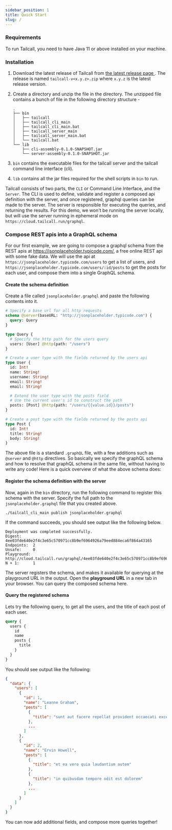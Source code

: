 ```yaml
---
sidebar_position: 1
title: Quick Start
slug: /
---
```


### Requirements

To run Tailcall, you need to have Java 11 or above installed on your machine.

### Installation

1. Download the latest release of Tailcall from <a href="https://github.com/tailcallhq/monotail/releases/latest" target="_blank">the latest release page </a>. The release is named `tailcall-v<x.y.z>.zip` where `x.y.z` is the latest release version.
2. Create a directory and unzip the file in the directory. The unzipped file contains a bunch of file in the following directory structure -

   ```
   .
   ├── bin
   │   ├── tailcall
   │   ├── tailcall_cli_main
   │   ├── tailcall_cli_main.bat
   │   ├── tailcall_server_main
   │   ├── tailcall_server_main.bat
   │   └── tailcall.bat
   └── lib
       ├── cli-assembly-0.1.0-SNAPSHOT.jar
       └── server-assembly-0.1.0-SNAPSHOT.jar
   ```

3. `bin` contains the executable files for the tailcall server and the tailcall command line interface (cli).
4. `lib` contains all the jar files required for the shell scripts in `bin` to run.

Tailcall consists of two parts, the `CLI` or Command Line Interface, and the `Server`. The CLI is used to define, validate and register a composed api definition with the server, and once registered, graphql queries can be made to the server. The server is responsible for executing the queries, and returning the results. For this demo, we won't be running the server locally, but will use the server running in ephemeral mode on `https://cloud.tailcall.run/graphql`.

### Compose REST apis into a GraphQL schema

For our first example, we are going to compose a graphql schema from the REST apis at <a href="https://jsonplaceholder.typicode.com/" target="_blank">https://jsonplaceholder.typicode.com/</a>, a free online REST api with some fake data.
We will use the api at `https://jsonplaceholder.typicode.com/users` to get a list of users, and `https://jsonplaceholder.typicode.com/users/:id/posts` to get the posts for each user, and compose them into a single GraphQL schema.

#### Create the schema definition

Create a file called `jsonplaceholder.graphql` and paste the following contents into it.

```graphql showLineNumbers
# Specify a base url for all http requests
schema @server(baseURL: "http://jsonplaceholder.typicode.com") {
  query: Query
}

type Query {
  # Specify the http path for the users query
  users: [User] @http(path: "/users")
}

# Create a user type with the fields returned by the users api
type User {
  id: Int!
  name: String!
  username: String!
  email: String!
  email: String!

  # Extend the user type with the posts field
  # Use the current user's id to construct the path
  posts: [Post] @http(path: "/users/{{value.id}}/posts")
}

# Create a post type with the fields returned by the posts api
type Post {
  id: Int!
  title: String!
  body: String!
}
```

The above file is a standard `.graphQL` file, with a few additions such as `@server` and `@http` directives. So basically we specify the graphQL schema and how to resolve that graphQL schema in the same file, without having to write any code! Here is a quick overview of what the above schema does:

#### Register the schema definition with the server

Now, again in the `bin` directory, run the following command to register this schema with the server. Specify the full path to the `jsonplaceholder.graphql` file that you created above.

```shell
./tailcall_cli_main publish jsonplaceholder.graphql
```

If the command succeeds, you should see output like the following below.

```shell
Deployment was completed successfully.
Digest:     4ee03fde640e2f4c3e65c570971cc8b9ef6964926a79eed884eca6f864a43165
Endpoints:  2
Unsafe:     0
Playground: http://cloud.tailcall.run/graphql/4ee03fde640e2f4c3e65c570971cc8b9ef6964926a79eed884eca6f864a43165.
N + 1:      1
```

The server registers the schema, and makes it available for querying at the playground URL in the output. Open the **playground URL** in a new tab in your browser. You can query the composed schema here.

#### Query the registered schema

Lets try the following query, to get all the users, and the title of each post of each user.

```graphql showLineNumbers
query {
  users {
    id
    name
    posts {
      title
    }
  }
}
```

You should see output like the following:

```json showLineNumbers
{
  "data": {
    "users": [
      {
        "id": 1,
        "name": "Leanne Graham",
        "posts": [
          {
            "title": "sunt aut facere repellat provident occaecati excepturi optio reprehenderit"
          },
          ...
        ]
      },
      {
        "id": 2,
        "name": "Ervin Howell",
        "posts": [
          {
            "title": "et ea vero quia laudantium autem"
          },
          {
            "title": "in quibusdam tempore odit est dolorem"
          },
          ...
        ]
      }
    ]
  }
}
```

You can now add additional fields, and compose more queries together!
